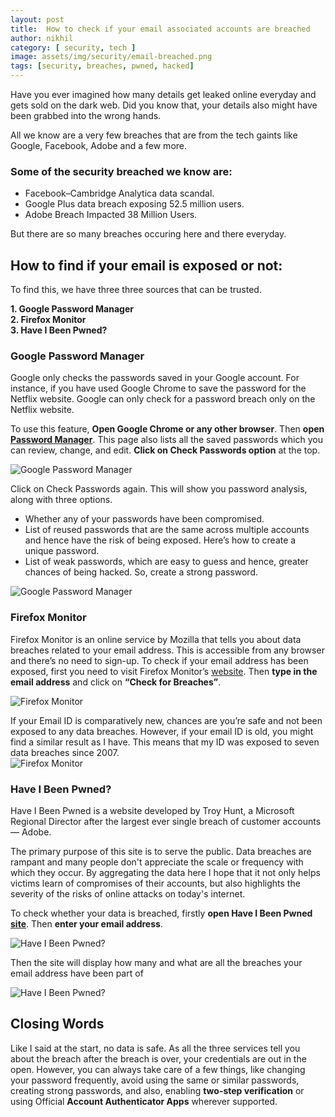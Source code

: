 ```yaml
---
layout: post
title:  How to check if your email associated accounts are breached
author: nikhil
category: [ security, tech ]
image: assets/img/security/email-breached.png
tags: [security, breaches, pwned, hacked]
---
```


Have you ever imagined how many details get leaked online everyday and gets sold on the dark web. Did you know that, your details also might have been grabbed into the wrong hands.

All we know are a very few breaches that are from the tech gaints like Google, Facebook, Adobe and a few more.  

### Some of the security breached we know are:  
+ Facebook–Cambridge Analytica data scandal.  
+ Google Plus data breach exposing 52.5 million users.  
+ Adobe Breach Impacted 38 Million Users.  

But there are so many breaches occuring here and there everyday.

## How to find if your email is exposed or not:

To find this, we have three three sources that can be trusted.

**1. Google Password Manager**    
**2. Firefox Monitor**  
**3. Have I Been Pwned?**  

### Google Password Manager  

Google only checks the passwords saved in your Google account. For instance, if you have used Google Chrome to save the password for the Netflix website. Google can only check for a password breach only on the Netflix website.

To use this feature, **Open Google Chrome or any other browser**. Then **open <a href="https://passwords.google.com/" target="_blank">Password Manager</a>**.  This page also lists all the saved passwords which you can review, change, and edit. **Click on Check Passwords option** at the top.  

<img src="{{ site.baseurl }}/assets/img/security/google-password-check-click.jpg" alt="Google Password Manager" title="Google Password Manager" />

Click on Check Passwords again. This will show you password analysis, along with three options.

* Whether any of your passwords have been compromised.  
* List of reused passwords that are the same across multiple accounts and hence have the risk of being exposed. Here’s how to create a unique password.  
* List of weak passwords, which are easy to guess and hence, greater chances of being hacked. So, create a strong password.   

<img src="{{ site.baseurl }}/assets/img/security/google-password-check.jpg" alt="Google Password Manager" title="Google Password Manager" />

### Firefox Monitor  

Firefox Monitor is an online service by Mozilla that tells you about data breaches related to your email address. This is accessible from any browser and there’s no need to sign-up. To check if your email address has been exposed, first you need to visit Firefox Monitor’s <a href="https://monitor.firefox.com/" target="_blank">website</a>. Then **type in the email address** and click on **“Check for Breaches”**.   

<img src="{{ site.baseurl }}/assets/img/security/firefox-password-check-click.jpg" alt="Firefox Monitor" title="Firefox Monitor" />

If your Email ID is comparatively new, chances are you’re safe and not been exposed to any data breaches. However, if your email ID is old, you might find a similar result as I have. This means that my ID was exposed to seven data breaches since 2007.  
<img src="{{ site.baseurl }}/assets/img/security/firefox-password-check.jpg" alt="Firefox Monitor" title="Firefox Monitor" />


### Have I Been Pwned?

Have I Been Pwned is a website developed by Troy Hunt, a Microsoft Regional Director after the largest ever single breach of customer accounts — Adobe. 

The primary purpose of this site is to serve the public. Data breaches are rampant and many people don't appreciate the scale or frequency with which they occur. By aggregating the data here I hope that it not only helps victims learn of compromises of their accounts, but also highlights the severity of the risks of online attacks on today's internet.

To check whether your data is breached, firstly **open Have I Been Pwned <a href="https://haveibeenpwned.com/" target="_blank">site</a>**. Then **enter your email address**.  

<img src="{{ site.baseurl }}/assets/img/security/hibp-password-check-click.jpg" alt="Have I Been Pwned?" title="Have I Been Pwned?">

Then the site will display how many and what are all the breaches your email address have been part of 

<img src="{{ site.baseurl }}/assets/img/security/hibp-password-check.jpg" alt="Have I Been Pwned?" title="Have I Been Pwned?">

## Closing Words  
Like I said at the start, no data is safe. As all the three services tell you about the breach after the breach is over, your credentials are out in the open. However, you can always take care of a few things, like changing your password frequently, avoid using the same or similar passwords, creating strong passwords, and also, enabling **two-step verification** or using Official **Account Authenticator Apps** wherever supported.

